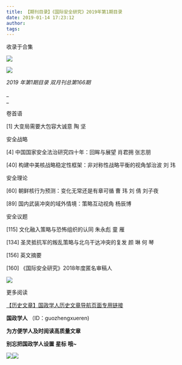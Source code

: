 ```yaml
---
title: 【期刊目录】《国际安全研究》2019年第1期目录
date: 2019-01-14 17:23:12
author: 
tags: 
---
```



收录于合集

![](/images/3386/2.gif)

  

![](/images/3386/3.png)

_2019_ _年第1期目录 双月刊总第166期_

 _  
_

卷首语

[1] 大变局需要大包容大诚意 陶 坚

安全战略

[4] 中国国家安全法治研究四十年：回眸与展望 肖君拥 张志朋

[40] 构建中美核战略稳定性框架：非对称性战略平衡的视角邹治波 刘 玮

安全理论

[60] 朝鲜核行为预测：变化无常还是有章可循 曹 玮 刘 倩 刘子夜

[89] 国内武装冲突的域外情境：策略互动视角 杨辰博

安全议题

[115] 文化融入策略与恐怖组织的认同 朱永彪 童 雁

[134] 圣灵抵抗军的叛乱策略与北乌干达冲突的复发 颜 琳 何 琴

[156] 英文摘要

[160] 《国际安全研究》2018年度匿名审稿人

![](/images/3386/4.png)

更多阅读

[【历史文章】国政学人历史文章导航页面专用链接](http://mp.weixin.qq.com/s?__biz=MzI3MTYzMzE5Mw==&mid=2247487647&idx=4&sn=713bf729dca089516e8f304f88955380&chksm=eb3f8ed9dc4807cf89f3e211dd726289dd92edc62a6a8e19953bf2b366bbeffb59d285e95119&scene=21#wechat_redirect)  

  

 **国政学人** （ID：guozhengxueren)

  

 **为方便学人及时阅读高质量文章**

 **别忘把国政学人设置** **星标** **哦~**

![](/images/3386/5.gif)![](/images/3386/6.gif)

  

